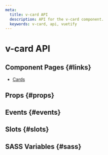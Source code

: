 ```yaml
---
meta:
  title: v-card API
  description: API for the v-card component.
  keywords: v-card, api, vuetify
---
```


# v-card API

<entry-ad />

## Component Pages {#links}

- [Cards](components/cards)

## Props {#props}

<api-section name="v-card" section="props" />

## Events {#events}

<api-section name="v-card" section="events" />

## Slots {#slots}

<api-section name="v-card" section="slots" />

## SASS Variables {#sass}

<api-section name="v-card" section="sass" />

<backmatter />
